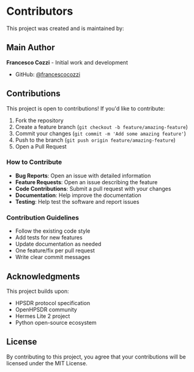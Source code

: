 # Contributors

This project was created and is maintained by:

## Main Author

**Francesco Cozzi** - Initial work and development
- GitHub: [@francescocozzi](https://github.com/francescocozzi)

## Contributions

This project is open to contributions! If you'd like to contribute:

1. Fork the repository
2. Create a feature branch (`git checkout -b feature/amazing-feature`)
3. Commit your changes (`git commit -m 'Add some amazing feature'`)
4. Push to the branch (`git push origin feature/amazing-feature`)
5. Open a Pull Request

### How to Contribute

- **Bug Reports**: Open an issue with detailed information
- **Feature Requests**: Open an issue describing the feature
- **Code Contributions**: Submit a pull request with your changes
- **Documentation**: Help improve the documentation
- **Testing**: Help test the software and report issues

### Contribution Guidelines

- Follow the existing code style
- Add tests for new features
- Update documentation as needed
- One feature/fix per pull request
- Write clear commit messages

## Acknowledgments

This project builds upon:
- HPSDR protocol specification
- OpenHPSDR community
- Hermes Lite 2 project
- Python open-source ecosystem

## License

By contributing to this project, you agree that your contributions will be licensed under the MIT License.

